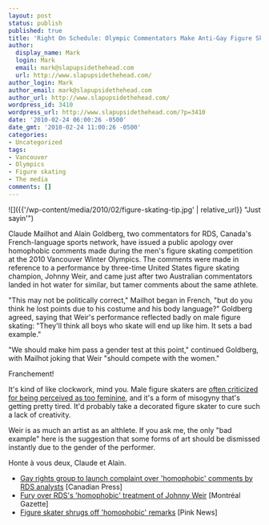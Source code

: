 ```yaml
---
layout: post
status: publish
published: true
title: 'Right On Schedule: Olympic Commentators Make Anti-Gay Figure Skating Jokes'
author:
  display_name: Mark
  login: Mark
  email: mark@slapupsidethehead.com
  url: http://www.slapupsidethehead.com/
author_login: Mark
author_email: mark@slapupsidethehead.com
author_url: http://www.slapupsidethehead.com/
wordpress_id: 3410
wordpress_url: http://www.slapupsidethehead.com/?p=3410
date: '2010-02-24 06:00:26 -0500'
date_gmt: '2010-02-24 11:00:26 -0500'
categories:
- Uncategorized
tags:
- Vancouver
- Olympics
- Figure skating
- The media
comments: []
---
```

![]({{'/wp-content/media/2010/02/figure-skating-tip.jpg' | relative_url}} "Just sayin'")

Claude Mailhot and Alain Goldberg, two commentators for RDS, Canada's French-language sports network, have issued a public apology over homophobic comments made during the men's figure skating competition at the 2010 Vancouver Winter Olympics. The comments were made in reference to a performance by three-time United States figure skating champion, Johnny Weir, and came just after two Australian commentators landed in hot water for similar, but tamer comments about the same athlete.

"This may not be politically correct," Mailhot began in French, "but do you think he lost points due to his costume and his body language?" Goldberg agreed, saying that Weir's performance reflected badly on male figure skating: "They'll think all boys who skate will end up like him. It sets a bad example."

"We should make him pass a gender test at this point," continued Goldberg, with Mailhot joking that Weir "should compete with the women."

Franchement!

It's kind of like clockwork, mind you. Male figure skaters are [often criticized for being perceived as too feminine](http://www.slapupsidethehead.com/2009/05/canada-heads-effort-to-de-gay-figure-skating/ "And Canada's heading the movement. Ugh!"), and it's a form of misogyny that's getting pretty tired. It'd probably take a decorated figure skater to cure such a lack of creativity.

Weir is as much an artist as an althlete. If you ask me, the only "bad example" here is the suggestion that some forms of art should be dismissed instantly due to the gender of the performer.

Honte à vous deux, Claude et Alain.

- [Gay rights group to launch complaint over 'homophobic' comments by RDS analysts](http://www.google.com/hostednews/canadianpress/article/ALeqM5jJGw1qb77I89DLAM_fRjAifNvOcg) [Canadian Press]
- [Fury over RDS's 'homophobic' treatment of Johnny Weir](http://www.montrealgazette.com/sports/Fury+over+homophobic+treatment+Johnny+Weir/2599267/story.html) [Montréal Gazette]
- [Figure skater shrugs off 'homophobic' remarks](http://www.pinknews.co.uk/2010/02/23/figure-skater-shrugs-off-homophobic-remarks/) [Pink News]

